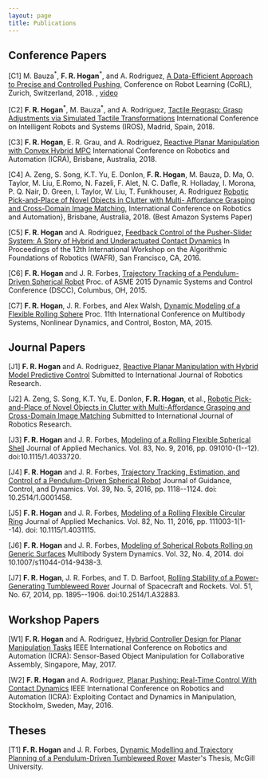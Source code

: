 ```yaml
---
layout: page
title: Publications 
---
```


## Conference Papers

[C1] M. Bauza<sup>\*</sup>, __F. R. Hogan__<sup>\*</sup>, and A. Rodriguez, 
[A Data-Efficient Approach to Precise and Controlled Pushing](https://pngtree.com/free-icon/the-task--video-default-icon_162508), 
Conference on Robot Learning (CoRL), Zurich, Switzerland, 2018. 
, [video](https://pngtree.com/free-icon/the-task--video-default-icon_162508)

[C2] __F. R. Hogan__<sup>\*</sup>, M. Bauza<sup>\*</sup>, and A. Rodriguez, [Tactile Regrasp: Grasp Adjustments via Simulated
Tactile Transformations](https://pngtree.com/free-icon/the-task--video-default-icon_162508)  International Conference on Intelligent Robots and Systems (IROS), Madrid, Spain,
2018.

[C3] __F. R. Hogan__, E. R. Grau, and A. Rodriguez, [Reactive Planar Manipulation with Convex Hybrid
MPC](https://pngtree.com/free-icon/the-task--video-default-icon_162508) International Conference on Robotics and Automation (ICRA), Brisbane, Australia,
2018.

[C4] A. Zeng, S. Song, K.T. Yu, E. Donlon,  __F. R. Hogan__, M. Bauza, D. Ma, O. Taylor, M. Liu, E.Romo, N. Fazeli, F. Alet, N. C. Dafle, 
R. Holladay, I. Morona, P. Q. Nair, D. Green, I. Taylor, W. Liu, T. Funkhouser, A. Rodriguez [Robotic Pick-and-Place of Novel Objects in Clutter with Multi-
Affordance Grasping and Cross-Domain Image Matching](https://pngtree.com/free-icon/the-task--video-default-icon_162508),  International Conference on Robotics and Automation}, Brisbane, Australia, 2018.  (Best Amazon Systems Paper)

[C5] __F. R. Hogan__ and  A. Rodriguez, [Feedback Control of the Pusher-Slider System:
A Story of Hybrid and Underactuated
Contact Dynamics](https://pngtree.com/free-icon/the-task--video-default-icon_162508) In Proceedings of the 12th International Workshop on the Algorithmic Foundations of Robotics (WAFR), 
San Francisco, CA, 2016.

[C6] __F. R. Hogan__ and  J. R. Forbes, [Trajectory Tracking of a Pendulum-Driven Spherical Robot](https://pngtree.com/free-icon/the-task--video-default-icon_162508)
 Proc. of ASME 2015 Dynamic Systems and Control Conference (DSCC), Columbus, OH,  2015. 

[C7] __F. R. Hogan__, J. R. Forbes, and Alex Walsh, [Dynamic Modeling of a Flexible Rolling Sphere](https://pngtree.com/free-icon/the-task--video-default-icon_162508) 
 Proc. 11th International Conference on Multibody Systems, Nonlinear Dynamics, and Control, Boston, MA,  2015.

## Journal Papers

[J1] __F. R. Hogan__ and A. Rodriguez, [Reactive Planar Manipulation with Hybrid Model Predictive Control](https://pngtree.com/free-icon/the-task--video-default-icon_162508)
 Submitted to  International Journal of Robotics Research. 

[J2] A. Zeng, S. Song, K.T. Yu, E. Donlon,  __F. R. Hogan__, et al., [Robotic Pick-and-Place of Novel Objects in Clutter 
with Multi-Affordance Grasping and Cross-Domain Image Matching](https://pngtree.com/free-icon/the-task--video-default-icon_162508) 
Submitted to  International Journal of Robotics Research. 

[J3] __F. R. Hogan__ and J. R. Forbes, [Modeling of a Rolling Flexible Spherical Shell](https://pngtree.com/free-icon/the-task--video-default-icon_162508)
 Journal of Applied Mechanics. Vol. 83, No. 9, 2016, pp. 091010-(1--12). doi:10.1115/1.4033720. 

[J4] __F. R. Hogan__ and J. R. Forbes, [Trajectory Tracking, Estimation, and Control of a Pendulum-Driven Spherical Robot](https://pngtree.com/free-icon/the-task--video-default-icon_162508)
 Journal of Guidance, Control, and Dynamics. Vol. 39, No. 5, 2016, pp. 1118--1124. doi: 10.2514/1.G001458.

[J5] __F. R. Hogan__ and J. R. Forbes, [Modeling of a Rolling Flexible Circular Ring](https://pngtree.com/free-icon/the-task--video-default-icon_162508)
 Journal of Applied Mechanics. Vol. 82, No. 11, 2016, pp. 111003-1(1--14). doi: 10.1115/1.4031115.

[J6] __F. R. Hogan__ and J. R. Forbes, [Modeling of Spherical Robots Rolling on Generic Surfaces](https://pngtree.com/free-icon/the-task--video-default-icon_162508)
 Multibody System Dynamics. Vol. 32, No. 4, 2014. doi 10.1007/s11044-014-9438-3.

[J7] __F. R. Hogan__, J. R. Forbes, and T. D. Barfoot, [Rolling Stability of a Power-Generating Tumbleweed Rover](https://pngtree.com/free-icon/the-task--video-default-icon_162508)
 Journal of Spacecraft and Rockets. Vol. 51, No. 67, 2014, pp. 1895--1906. doi:10.2514/1.A32883.

## Workshop Papers

[W1] __F. R. Hogan__ and A. Rodriguez, [Hybrid Controller Design for Planar Manipulation Tasks](https://pngtree.com/free-icon/the-task--video-default-icon_162508)
 IEEE
International Conference on Robotics and Automation (ICRA): Sensor-Based Object Manipulation for
Collaborative Assembly, Singapore, May, 2017.

[W2] __F. R. Hogan__ and A. Rodriguez, [Planar Pushing: Real-Time Control With Contact Dynamics](https://pngtree.com/free-icon/the-task--video-default-icon_162508)
  IEEE International 
Conference on Robotics and Automation (ICRA): Exploiting Contact and Dynamics in Manipulation, Stockholm, 
Sweden, May, 2016. 

## Theses

[T1] __F. R. Hogan__ and J. R. Forbes, [Dynamic Modelling and Trajectory Planning of a
Pendulum-Driven Tumbleweed Rover](https://pngtree.com/free-icon/the-task--video-default-icon_162508)
  Master's Thesis, McGill University. 
